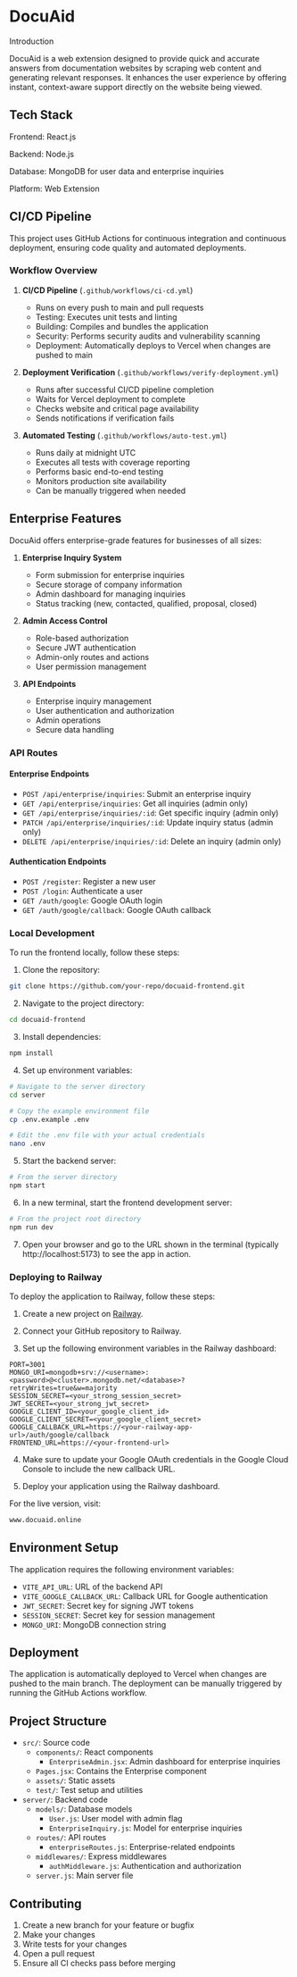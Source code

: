 # DocuAid

Introduction

DocuAid is a web extension designed to provide quick and accurate answers from documentation websites by scraping web content and generating relevant responses. It enhances the user experience by offering instant, context-aware support directly on the website being viewed.


## Tech Stack

Frontend: React.js

Backend: Node.js

Database: MongoDB for user data and enterprise inquiries

Platform: Web Extension


## CI/CD Pipeline

This project uses GitHub Actions for continuous integration and continuous deployment, ensuring code quality and automated deployments.

### Workflow Overview

1. **CI/CD Pipeline** (`.github/workflows/ci-cd.yml`)
   - Runs on every push to main and pull requests
   - Testing: Executes unit tests and linting
   - Building: Compiles and bundles the application
   - Security: Performs security audits and vulnerability scanning
   - Deployment: Automatically deploys to Vercel when changes are pushed to main

2. **Deployment Verification** (`.github/workflows/verify-deployment.yml`)
   - Runs after successful CI/CD pipeline completion
   - Waits for Vercel deployment to complete
   - Checks website and critical page availability
   - Sends notifications if verification fails

3. **Automated Testing** (`.github/workflows/auto-test.yml`)
   - Runs daily at midnight UTC
   - Executes all tests with coverage reporting
   - Performs basic end-to-end testing
   - Monitors production site availability
   - Can be manually triggered when needed

## Enterprise Features

DocuAid offers enterprise-grade features for businesses of all sizes:

1. **Enterprise Inquiry System**
   - Form submission for enterprise inquiries
   - Secure storage of company information
   - Admin dashboard for managing inquiries
   - Status tracking (new, contacted, qualified, proposal, closed)

2. **Admin Access Control**
   - Role-based authorization
   - Secure JWT authentication
   - Admin-only routes and actions
   - User permission management

3. **API Endpoints**
   - Enterprise inquiry management
   - User authentication and authorization
   - Admin operations
   - Secure data handling

### API Routes

#### Enterprise Endpoints

- `POST /api/enterprise/inquiries`: Submit an enterprise inquiry
- `GET /api/enterprise/inquiries`: Get all inquiries (admin only)
- `GET /api/enterprise/inquiries/:id`: Get specific inquiry (admin only)
- `PATCH /api/enterprise/inquiries/:id`: Update inquiry status (admin only)
- `DELETE /api/enterprise/inquiries/:id`: Delete an inquiry (admin only)

#### Authentication Endpoints

- `POST /register`: Register a new user
- `POST /login`: Authenticate a user
- `GET /auth/google`: Google OAuth login
- `GET /auth/google/callback`: Google OAuth callback

### Local Development

To run the frontend locally, follow these steps:

1. Clone the repository:

```bash
git clone https://github.com/your-repo/docuaid-frontend.git
```
2. Navigate to the project directory:

```bash
cd docuaid-frontend
```
3. Install dependencies:

```bash
npm install
```

4. Set up environment variables:

```bash
# Navigate to the server directory
cd server

# Copy the example environment file
cp .env.example .env

# Edit the .env file with your actual credentials
nano .env
```

5. Start the backend server:

```bash
# From the server directory
npm start
```

6. In a new terminal, start the frontend development server:

```bash
# From the project root directory
npm run dev
```

7. Open your browser and go to the URL shown in the terminal (typically http://localhost:5173) to see the app in action.

### Deploying to Railway

To deploy the application to Railway, follow these steps:

1. Create a new project on [Railway](https://railway.app/).

2. Connect your GitHub repository to Railway.

3. Set up the following environment variables in the Railway dashboard:

```
PORT=3001
MONGO_URI=mongodb+srv://<username>:<password>@<cluster>.mongodb.net/<database>?retryWrites=true&w=majority
SESSION_SECRET=<your_strong_session_secret>
JWT_SECRET=<your_strong_jwt_secret>
GOOGLE_CLIENT_ID=<your_google_client_id>
GOOGLE_CLIENT_SECRET=<your_google_client_secret>
GOOGLE_CALLBACK_URL=https://<your-railway-app-url>/auth/google/callback
FRONTEND_URL=https://<your-frontend-url>
```

4. Make sure to update your Google OAuth credentials in the Google Cloud Console to include the new callback URL.

5. Deploy your application using the Railway dashboard.

For the live version, visit:

```bash
www.docuaid.online
```

## Environment Setup

The application requires the following environment variables:

- `VITE_API_URL`: URL of the backend API
- `VITE_GOOGLE_CALLBACK_URL`: Callback URL for Google authentication
- `JWT_SECRET`: Secret key for signing JWT tokens
- `SESSION_SECRET`: Secret key for session management
- `MONGO_URI`: MongoDB connection string

## Deployment

The application is automatically deployed to Vercel when changes are pushed to the main branch. The deployment can be manually triggered by running the GitHub Actions workflow.

## Project Structure

- `src/`: Source code
  - `components/`: React components
    - `EnterpriseAdmin.jsx`: Admin dashboard for enterprise inquiries
  - `Pages.jsx`: Contains the Enterprise component
  - `assets/`: Static assets
  - `test/`: Test setup and utilities
- `server/`: Backend code
  - `models/`: Database models
    - `User.js`: User model with admin flag
    - `EnterpriseInquiry.js`: Model for enterprise inquiries
  - `routes/`: API routes
    - `enterpriseRoutes.js`: Enterprise-related endpoints
  - `middlewares/`: Express middlewares
    - `authMiddleware.js`: Authentication and authorization
  - `server.js`: Main server file

## Contributing

1. Create a new branch for your feature or bugfix
2. Make your changes
3. Write tests for your changes
4. Open a pull request
5. Ensure all CI checks pass before merging


